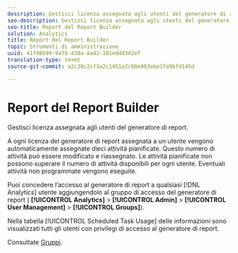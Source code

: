 ```yaml
---
description: Gestisci licenza assegnata agli utenti del generatore di report.
seo-description: Gestisci licenza assegnata agli utenti del generatore di report.
seo-title: Report del Report Builder
solution: Analytics
title: Report del Report Builder
topic: Strumenti di amministrazione
uuid: 41f98b99-9a78-430a-8a42-101eddd3d2ef
translation-type: tm+mt
source-git-commit: a2c38c2cf3a2c1451e2c60e003ebe1fa9bfd145d

---
```



# Report del Report Builder

Gestisci licenza assegnata agli utenti del generatore di report.

A ogni licenza del generatore di report assegnata a un utente vengono automaticamente assegnate dieci attività pianificate. Questo numero di attività può essere modificato e riassegnato. Le attività pianificate non possono superare il numero di attività disponibili per ogni utente. Eventuali attività non programmate vengono eseguite.

Puoi concedere l’accesso al generatore di report a qualsiasi [!DNL Analytics] utente aggiungendolo al gruppo di accesso del generatore di report ( **[!UICONTROL Analytics]** &gt; **[!UICONTROL Admin]** &gt; **[!UICONTROL User Management]** &gt; **[!UICONTROL Groups]**).

Nella tabella [!UICONTROL Scheduled Task Usage] delle informazioni sono visualizzati tutti gli utenti con privilegi di accesso al generatore di report.

Consultate [Gruppi](/help/admin/user-management2/c-user-groups/groups.md).
